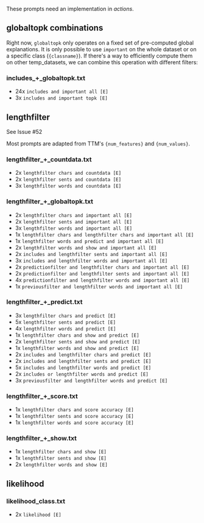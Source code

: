 These prompts need an implementation in *actions*.

## globaltopk combinations
Right now, `globaltopk` only operates on a fixed set of pre-computed global explanations. It is only possible to use `important` on the whole dataset or on a specific class (`{classname}`).
If there's a way to efficiently compute them on other temp_datasets, we can combine this operation with different filters:

### includes_+_globaltopk.txt
* 24x `includes and important all [E]`
* 3x `includes and important topk [E]`


## lengthfilter
See Issue #52

Most prompts are adapted from TTM's `{num_features}` and `{num_values}`.

### lengthfilter_+_countdata.txt
* 2x `lengthfilter chars and countdata [E]`
* 2x `lengthfilter sents and countdata [E]`
* 3x `lengthfilter words and countdata [E]`

### lengthfilter_+_globaltopk.txt
* 2x `lengthfilter chars and important all [E]`
* 2x `lengthfilter sents and important all [E]`
* 3x `lengthfilter words and important all [E]`
* 1x `lengthfilter chars and lengthfilter chars and important all [E]`
* 1x `lengthfilter words and predict and important all [E]`
* 2x `lengthfilter words and show and important all [E]`
* 2x `includes and lengthfilter sents and important all [E]`
* 3x `includes and lengthfilter words and important all [E]`
* 2x `predictionfilter and lengthfilter chars and important all [E]`
* 2x `predictionfilter and lengthfilter sents and important all [E]`
* 4x `predictionfilter and lengthfilter words and important all [E]`
* 1x `previousfilter and lengthfilter words and important all [E]`

### lengthfilter_+_predict.txt
* 3x `lengthfilter chars and predict [E]`
* 5x `lengthfilter sents and predict [E]`
* 4x `lengthfilter words and predict [E]`
* 1x `lengthfilter chars and show and predict [E]`
* 2x `lengthfilter sents and show and predict [E]`
* 1x `lengthfilter words and show and predict [E]`
* 2x `includes and lengthfilter chars and predict [E]`
* 2x `includes and lengthfilter sents and predict [E]`
* 5x `includes and lengthfilter words and predict [E]`
* 2x `includes or lengthfilter words and predict [E]`
* 3x `previousfilter and lengthfilter words and predict [E]`

### lengthfilter_+_score.txt
* 1x `lengthfilter chars and score accuracy [E]`
* 1x `lengthfilter sents and score accuracy [E]`
* 1x `lengthfilter words and score accuracy [E]`

### lengthfilter_+_show.txt
* 1x `lengthfilter chars and show [E]`
* 1x `lengthfilter sents and show [E]`
* 2x `lengthfilter words and show [E]`

## likelihood

### likelihood_class.txt
* 2x `likelihood [E]`
